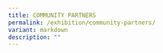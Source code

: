```yaml
---
title: COMMUNITY PARTNERS
permalink: /exhibition/community-partners/
variant: markdown
description: ""
---
```

